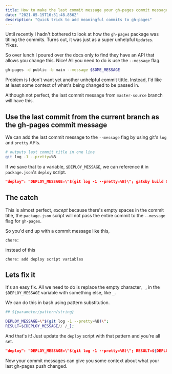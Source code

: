 ```yaml
---
title: How to make the last commit message your gh-pages commit message
date: "2021-05-19T16:31:48.856Z"
description: "Quick trick to add meaningful commits to gh-pages"
---
```


Until recently I hadn't bothered to look at how the `gh-pages` package was titling the commits. Turns out, it was just as a super unhelpful `Updates`. Yikes.

So over lunch I poured over the docs only to find they have an API that allows you change this. Nice! All you need to do is use the `--message` flag.

```bash
gh-pages -d public -b main --message $SOME_MESSAGE
```

Problem is I don't want yet another unhelpful commit tittle. Instead, I'd like at least some context of what's being changed to be passed in.

Although not perfect, the last commit message from `master-source` branch will have this.

## Use the last commit from the current branch as the gh-pages commit message

We can add the last commit message to the `--message` flag by using git's `log` and `pretty` APIs.

```bash
# outputs last commit title in one line
git log -1 --pretty=%B
```

If we save that to a variable, `$DEPLOY_MESSAGE`, we can reference it in `package.json`'s `deploy` script.

```json
"deploy": "DEPLOY_MESSAGE=\"$(git log -1 --pretty=%B)\"; gatsby build && cp CNAME public && gh-pages -d public -b master --message $DEPLOY_MESSAGE"
```

## The catch

This is almost perfect, _except_ because there's empty spaces in the commit title, the `package.json` script will not pass the entire commit to the `--message` flag for `gh-pages`.

So you'd end up with a commit message like this,

```
chore:
```

instead of this

```
chore: add deploy script variables
```

## Lets fix it

It's an easy fix. All we need to do is replace the empty character, `‏‏‎ ‎`, in the `$DEPLOY_MESSAGE` variable with something else, like `_`.

We can do this in bash using pattern substitution.

```bash
## ${parameter/pattern/string}

DEPLOY_MESSAGE=\"$(git log -1 --pretty=%B)\";
RESULT=${DEPLOY_MESSAGE// /_};
```

And that's it! Just update the `deploy` script with that pattern and you're all set.

```json
"deploy": "DEPLOY_MESSAGE=\"$(git log -1 --pretty=%B)\"; RESULT=${DEPLOY_MESSAGE// /_}; gatsby build && cp CNAME public && gh-pages -d public -b master --message $RESULT"
```

Now your commit messages can give you some context about what your last gh-pages push changed.
